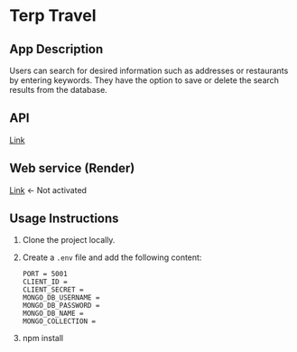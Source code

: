 # Terp Travel

## App Description

Users can search for desired information such as addresses or restaurants by entering keywords. They have the option to save or delete the search results from the database.

## API

[Link](https://rapidapi.com/letscrape-6bRBa3QguO5/api/local-business-data)

## Web service (Render)

[Link](https://terp-travel.onrender.com)   <- Not activated

## Usage Instructions

1. Clone the project locally.
2. Create a `.env` file and add the following content:

    ```env
    PORT = 5001
    CLIENT_ID = 
    CLIENT_SECRET = 
    MONGO_DB_USERNAME = 
    MONGO_DB_PASSWORD = 
    MONGO_DB_NAME = 
    MONGO_COLLECTION = 
    ```
3. npm install